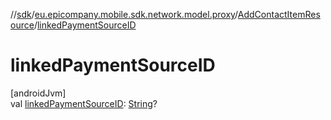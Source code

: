 //[sdk](../../../index.md)/[eu.epicompany.mobile.sdk.network.model.proxy](../index.md)/[AddContactItemResource](index.md)/[linkedPaymentSourceID](linked-payment-source-i-d.md)

# linkedPaymentSourceID

[androidJvm]\
val [linkedPaymentSourceID](linked-payment-source-i-d.md): [String](https://kotlinlang.org/api/latest/jvm/stdlib/kotlin/-string/index.html)?

